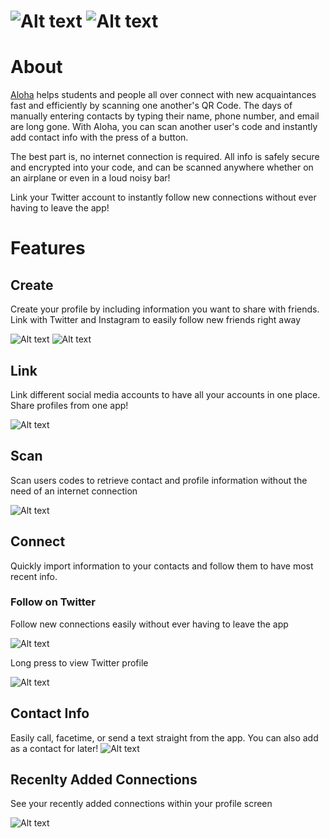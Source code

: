 
# ![Alt text](https://github.com/Julp04/Aloha/blob/master/Aloha%20Images/aloha_logo_orange.png) ![Alt text](https://github.com/Julp04/Aloha/blob/master/Aloha/Images.xcassets/AppIcon.appiconset/AppIcon60x60%403x.png) 



# About
[Aloha](http://alohapp.weebly.com/) helps students and people all over connect with new acquaintances fast and efficiently by scanning one another's QR Code. The days of manually entering contacts by typing their name, phone number, and email are long gone. With Aloha, you can scan another user's code and instantly add contact info with the press of a button.

The best part is, no internet connection is required. All info is safely secure and encrypted into your code, and can be scanned anywhere whether on an airplane or even in a loud noisy bar!

Link your Twitter account to instantly follow new connections without ever having to leave the app!



# Features
## Create
Create your profile by including information you want to share with friends. Link with Twitter and Instagram to easily follow new friends right away

![Alt text](https://github.com/Julp04/Aloha/blob/master/Aloha%20Images/aloha_0.gif) ![Alt text](https://github.com/Julp04/Aloha/blob/master/Aloha%20Images/aloha_1.gif)

## Link
Link different social media accounts to have all your accounts in one place. Share profiles from one app!

![Alt text](https://github.com/Julp04/Aloha/blob/master/Aloha%20Images/aloha_2.gif)

## Scan
Scan users codes to retrieve contact and profile information without the need of an internet connection

![Alt text](https://github.com/Julp04/Aloha/blob/master/Aloha%20Images/aloha_3.gif)


## Connect
Quickly import information to your contacts and follow them to have most recent info. 

### Follow on Twitter
Follow new connections easily without ever having to leave the app

![Alt text](https://github.com/Julp04/Aloha/blob/master/Aloha%20Images/aloha_4.gif)

Long press to view Twitter profile

![Alt text](https://github.com/Julp04/Aloha/blob/master/Aloha%20Images/aloha_5.gif)


## Contact Info
Easily call, facetime, or send a text straight from the app.
You can also add as a contact for later!
![Alt text](https://github.com/Julp04/Aloha/blob/master/Aloha%20Images/aloha_6.gif)

## Recenlty Added Connections
See your recently added connections within your profile screen

![Alt text](https://github.com/Julp04/Aloha/blob/master/Aloha%20Images/aloha_7.gif)



